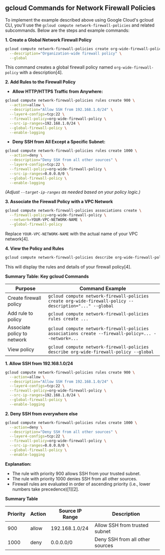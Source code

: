 ## gcloud Commands for Network Firewall Policies

To implement the example described above using Google Cloud's gcloud CLI, you'll use the `gcloud compute network-firewall-policies` and related subcommands. Below are the steps and example commands:

**1. Create a Global Network Firewall Policy**

```sh
gcloud compute network-firewall-policies create org-wide-firewall-policy \
  --description="Organization-wide firewall policy" \
  --global
```
This command creates a global firewall policy named `org-wide-firewall-policy` with a description[4].

**2. Add Rules to the Firewall Policy**

- **Allow HTTP/HTTPS Traffic from Anywhere:**

```sh
gcloud compute network-firewall-policies rules create 900 \
  --action=allow \
  --description="Allow SSH from 192.168.1.0/24" \
  --layer4-configs=tcp:22 \
  --firewall-policy=org-wide-firewall-policy \
  --src-ip-ranges=192.168.1.0/24 \
  --global-firewall-policy \
  --enable-logging
```

- **Deny SSH from All Except a Specific Subnet:**

```sh
gcloud compute network-firewall-policies rules create 1000 \
  --action=deny \
  --description="Deny SSH from all other sources" \
  --layer4-configs=tcp:22 \
  --firewall-policy=org-wide-firewall-policy \
  --src-ip-ranges=0.0.0.0/0 \
  --global-firewall-policy \
  --enable-logging
```
*(Adjust `--target-ip-ranges` as needed based on your policy logic.)*

**3. Associate the Firewall Policy with a VPC Network**

```sh
gcloud compute network-firewall-policies associations create \
  --firewall-policy=org-wide-firewall-policy \
  --network=YOUR-VPC-NETWORK-NAME \
  --global-firewall-policy
```
Replace `YOUR-VPC-NETWORK-NAME` with the actual name of your VPC network[4].

**4. View the Policy and Rules**

```sh
gcloud compute network-firewall-policies describe org-wide-firewall-policy --global
```
This will display the rules and details of your firewall policy[4].

**Summary Table: Key gcloud Commands**

| Purpose                        | Command Example                                                                                           |
|---------------------------------|----------------------------------------------------------------------------------------------------------|
| Create firewall policy          | `gcloud compute network-firewall-policies create org-wide-firewall-policy --description="..." --global`  |
| Add rule to policy              | `gcloud compute network-firewall-policies rules create ...`                                               |
| Associate policy to network     | `gcloud compute network-firewall-policies associations create --firewall-policy=... --network=...`       |
| View policy                     | `gcloud compute network-firewall-policies describe org-wide-firewall-policy --global`                    |

**1. Allow SSH from 192.168.1.0/24**

```sh
gcloud compute network-firewall-policies rules create 900 \
  --action=allow \
  --description="Allow SSH from 192.168.1.0/24" \
  --layer4-configs=tcp:22 \
  --firewall-policy=org-wide-firewall-policy \
  --src-ip-ranges=192.168.1.0/24 \
  --global-firewall-policy \
  --enable-logging
```

**2. Deny SSH from everywhere else**

```sh
gcloud compute network-firewall-policies rules create 1000 \
  --action=deny \
  --description="Deny SSH from all other sources" \
  --layer4-configs=tcp:22 \
  --firewall-policy=org-wide-firewall-policy \
  --src-ip-ranges=0.0.0.0/0 \
  --global-firewall-policy \
  --enable-logging
```

**Explanation:**
- The rule with priority 900 allows SSH from your trusted subnet.
- The rule with priority 1000 denies SSH from all other sources.
- Firewall rules are evaluated in order of ascending priority (i.e., lower numbers take precedence)[1][2].

**Summary Table**

| Priority | Action | Source IP Range      | Description                      |
|----------|--------|---------------------|----------------------------------|
| 900      | allow  | 192.168.1.0/24      | Allow SSH from trusted subnet    |
| 1000     | deny   | 0.0.0.0/0           | Deny SSH from all other sources  |




